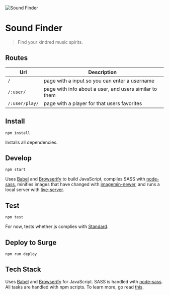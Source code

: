 ![Sound Finder](https://cloud.githubusercontent.com/assets/1031758/12703095/c191c7ce-c7ee-11e5-9a49-8a8d0cea3a46.png)

# Sound Finder

> Find your kindred music spirits.

## Routes

| Url | Description                                   |
| --- | --------------------------------------------- |
| `/` | page with a input so you can enter a username |
| `/:user/` | page with info about a user, and users similar to them |
| `/:user/play/` | page with a player for that users favorites |

## Install

```
npm install
```

Installs all dependencies.

## Develop

```
npm start
```

Uses [Babel](https://babeljs.io/) and [Browserify](http://browserify.org/) to build JavaScript, compiles SASS with [node-sass](https://github.com/sass/node-sass#usage-1), minifies images that have changed with [imagemin-newer](https://github.com/paulcpederson/imagemin-newer/), and runs a local server with [live-server](https://www.npmjs.com/package/live-server).

## Test

```
npm test
```

For now, tests whether js complies with [Standard](https://github.com/feross/standard).

## Deploy to Surge

```
npm run deploy
```

## Tech Stack

Uses [Babel](https://babeljs.io/) and [Browserify](http://browserify.org/) for JavaScript. SASS is handled with [node-sass](https://github.com/sass/node-sass#usage-1). All tasks are handled with npm scripts. To learn more, go read [this](http://paulcpederson.com/articles/npm-run/).